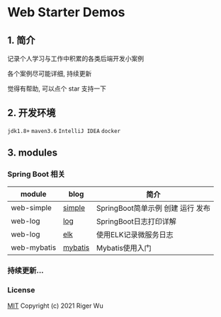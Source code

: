 # Web Starter Demos

## 1. 简介

记录个人学习与工作中积累的各类后端开发小案例

各个案例尽可能详细, 持续更新

觉得有帮助, 可以点个 star 支持一下

## 2. 开发环境

`jdk1.8+` `maven3.6` `IntelliJ IDEA` `docker`

## 3. modules

### Spring Boot 相关

|   module   |   blog   |  简介    |
| ---- | ---- | ---- |
|   web-simple   |   [simple](https://www.rigerwu.com/2021/01/10/web-simple-springboot/)   |  SpringBoot简单示例 创建 运行 发布|
|   web-log   |   [log](https://www.rigerwu.com/2021/01/13/web-log-logback/)  |   SpringBoot日志打印详解   |
|   web-log   |   [elk](https://www.rigerwu.com/2021/01/17/web-log-elk/)   |   使用ELK记录微服务日志   |
|   web-mybatis   |   [mybatis](https://www.rigerwu.com/2021/01/23/web-mybatis/)   |   Mybatis使用入门   |

### 持续更新...

### License

[MIT](http://opensource.org/licenses/MIT)
Copyright (c) 2021 Riger Wu
